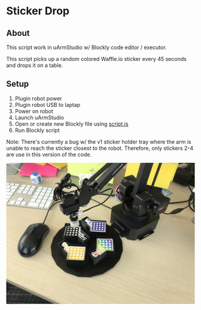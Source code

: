 # Sticker Drop

## About

This script work in uArmStudio w/ Blockly code editor / executor.

This script picks up a random colored Waffle.io sticker every 45 seconds and drops it on a table.

## Setup

1. Plugin robot power
1. Plugin robot USB to laptap
1. Power on robot
1. Launch uArmStudio 
1. Open or create new Blockly file using [script.js](script.js)
1. Run Blockly script

Note: There's currently a bug w/ the v1 sticker holder tray where the arm is unable to reach the sticker closest to the robot.  Therefore, only stickers 2-4 are use in this version of the code.

![Image of Setup](IMG_6201.JPG)


